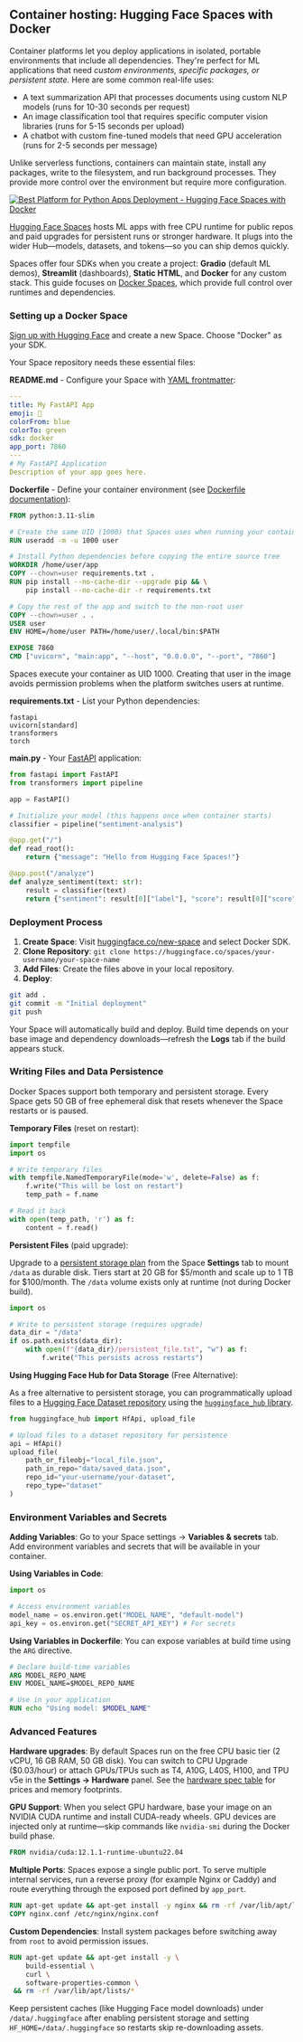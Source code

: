 ## Container hosting: Hugging Face Spaces with Docker

Container platforms let you deploy applications in isolated, portable environments that include all dependencies. They're perfect for ML applications that need _custom environments, specific packages, or persistent state_. Here are some common real-life uses:

- A text summarization API that processes documents using custom NLP models (runs for 10-30 seconds per request)
- An image classification tool that requires specific computer vision libraries (runs for 5-15 seconds per upload)
- A chatbot with custom fine-tuned models that need GPU acceleration (runs for 2-5 seconds per message)

Unlike serverless functions, containers can maintain state, install any packages, write to the filesystem, and run background processes. They provide more control over the environment but require more configuration.

[![Best Platform for Python Apps Deployment - Hugging Face Spaces with Docker](https://i.ytimg.com/vi_webp/DQjze1SlYd4/sddefault.webp)](https://www.youtube.com/watch?v=DQjze1SlYd4)

[Hugging Face Spaces](https://huggingface.co/spaces) hosts ML apps with free CPU runtime for public repos and paid upgrades for persistent runs or stronger hardware. It plugs into the wider Hub—models, datasets, and tokens—so you can ship demos quickly.

Spaces offer four SDKs when you create a project: **Gradio** (default ML demos), **Streamlit** (dashboards), **Static HTML**, and **Docker** for any custom stack. This guide focuses on [Docker Spaces](https://huggingface.co/docs/hub/spaces-sdks-docker), which provide full control over runtimes and dependencies.

### Setting up a Docker Space

[Sign up with Hugging Face](https://huggingface.co/join) and create a new Space. Choose "Docker" as your SDK.

Your Space repository needs these essential files:

**README.md** - Configure your Space with [YAML frontmatter](https://huggingface.co/docs/hub/spaces-config-reference):

```yaml
---
title: My FastAPI App
emoji: 🚀
colorFrom: blue
colorTo: green
sdk: docker
app_port: 7860
---
# My FastAPI Application
Description of your app goes here.
```

**Dockerfile** - Define your container environment (see [Dockerfile documentation](https://huggingface.co/docs/hub/spaces-sdks-docker)):

```dockerfile
FROM python:3.11-slim

# Create the same UID (1000) that Spaces uses when running your container
RUN useradd -m -u 1000 user

# Install Python dependencies before copying the entire source tree
WORKDIR /home/user/app
COPY --chown=user requirements.txt .
RUN pip install --no-cache-dir --upgrade pip && \
    pip install --no-cache-dir -r requirements.txt

# Copy the rest of the app and switch to the non-root user
COPY --chown=user . .
USER user
ENV HOME=/home/user PATH=/home/user/.local/bin:$PATH

EXPOSE 7860
CMD ["uvicorn", "main:app", "--host", "0.0.0.0", "--port", "7860"]
```

Spaces execute your container as UID 1000. Creating that user in the image avoids permission problems when the platform switches users at runtime.

**requirements.txt** - List your Python dependencies:

```text
fastapi
uvicorn[standard]
transformers
torch
```

**main.py** - Your [FastAPI](https://fastapi.tiangolo.com/) application:

```python
from fastapi import FastAPI
from transformers import pipeline

app = FastAPI()

# Initialize your model (this happens once when container starts)
classifier = pipeline("sentiment-analysis")

@app.get("/")
def read_root():
    return {"message": "Hello from Hugging Face Spaces!"}

@app.post("/analyze")
def analyze_sentiment(text: str):
    result = classifier(text)
    return {"sentiment": result[0]["label"], "score": result[0]["score"]}
```

### Deployment Process

1.  **Create Space**: Visit [huggingface.co/new-space](https://huggingface.co/new-space) and select Docker SDK.
2.  **Clone Repository**: `git clone https://huggingface.co/spaces/your-username/your-space-name`
3.  **Add Files**: Create the files above in your local repository.
4.  **Deploy**:

```bash
git add .
git commit -m "Initial deployment"
git push
```

Your Space will automatically build and deploy. Build time depends on your base image and dependency downloads—refresh the **Logs** tab if the build appears stuck.

### Writing Files and Data Persistence

Docker Spaces support both temporary and persistent storage. Every Space gets 50 GB of free ephemeral disk that resets whenever the Space restarts or is paused.

**Temporary Files** (reset on restart):

```python
import tempfile
import os

# Write temporary files
with tempfile.NamedTemporaryFile(mode='w', delete=False) as f:
    f.write("This will be lost on restart")
    temp_path = f.name

# Read it back
with open(temp_path, 'r') as f:
    content = f.read()
```

**Persistent Files** (paid upgrade):

Upgrade to a [persistent storage plan](https://huggingface.co/docs/hub/spaces-storage) from the Space **Settings** tab to mount `/data` as durable disk. Tiers start at 20 GB for $5/month and scale up to 1 TB for $100/month. The `/data` volume exists only at runtime (not during Docker build).

```python
import os

# Write to persistent storage (requires upgrade)
data_dir = "/data"
if os.path.exists(data_dir):
    with open(f"{data_dir}/persistent_file.txt", "w") as f:
        f.write("This persists across restarts")
```

**Using Hugging Face Hub for Data Storage** (Free Alternative):

As a free alternative to persistent storage, you can programmatically upload files to a [Hugging Face Dataset repository](https://huggingface.co/docs/hub/datasets-overview) using the [`huggingface_hub` library](https://huggingface.co/docs/huggingface_hub/guides/upload).

```python
from huggingface_hub import HfApi, upload_file

# Upload files to a dataset repository for persistence
api = HfApi()
upload_file(
    path_or_fileobj="local_file.json",
    path_in_repo="data/saved_data.json",
    repo_id="your-username/your-dataset",
    repo_type="dataset"
)
```

### Environment Variables and Secrets

**Adding Variables**: Go to your Space settings → **Variables & secrets** tab. Add environment variables and secrets that will be available in your container.

**Using Variables in Code**:

```python
import os

# Access environment variables
model_name = os.environ.get("MODEL_NAME", "default-model")
api_key = os.environ.get("SECRET_API_KEY") # For secrets
```

**Using Variables in Dockerfile**:
You can expose variables at build time using the `ARG` directive.

```dockerfile
# Declare build-time variables
ARG MODEL_REPO_NAME
ENV MODEL_NAME=$MODEL_REPO_NAME

# Use in your application
RUN echo "Using model: $MODEL_NAME"
```

### Advanced Features

**Hardware upgrades**: By default Spaces run on the free CPU basic tier (2 vCPU, 16 GB RAM, 50 GB disk). You can switch to CPU Upgrade ($0.03/hour) or attach GPUs/TPUs such as T4, A10G, L40S, H100, and TPU v5e in the **Settings → Hardware** panel. See the [hardware spec table](https://huggingface.co/docs/hub/spaces-gpus#hardware-specs) for prices and memory footprints.

**GPU Support**: When you select GPU hardware, base your image on an NVIDIA CUDA runtime and install CUDA-ready wheels. GPU devices are injected only at runtime—skip commands like `nvidia-smi` during the Docker build phase.

```dockerfile
FROM nvidia/cuda:12.1.1-runtime-ubuntu22.04
```

**Multiple Ports**: Spaces expose a single public port. To serve multiple internal services, run a reverse proxy (for example Nginx or Caddy) and route everything through the exposed port defined by `app_port`.

```dockerfile
RUN apt-get update && apt-get install -y nginx && rm -rf /var/lib/apt/lists/*
COPY nginx.conf /etc/nginx/nginx.conf
```

**Custom Dependencies**: Install system packages before switching away from `root` to avoid permission issues.

```dockerfile
RUN apt-get update && apt-get install -y \
    build-essential \
    curl \
    software-properties-common \
 && rm -rf /var/lib/apt/lists/*
```

Keep persistent caches (like Hugging Face model downloads) under `/data/.huggingface` after enabling persistent storage and setting `HF_HOME=/data/.huggingface` so restarts skip re-downloading assets.
